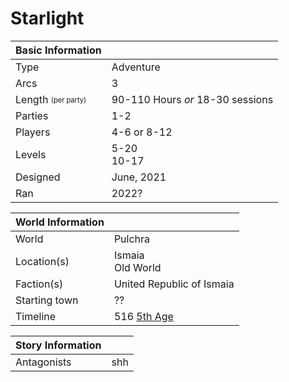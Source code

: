 # Starlight

| Basic Information | |
| - | - |
| Type | Adventure |
| Arcs | 3 |
| Length <sub><sup>(per party)</sup></sub> | 90-110 Hours *or* 18-30 sessions |
| Parties | 1-2 |
| Players | 4-6 or 8-12 |
| Levels | 5-20<br>10-17 |
| Designed | June, 2021 |
| Ran | 2022? |

| World Information | |
| - | - |
| World | Pulchra |
| Location(s) | Ismaia<br>Old World |
| Faction(s) | United Republic of Ismaia |
| Starting town | ?? |
| Timeline | 516 [5th Age](../Events/timeline.md#5th---age-of-the-king) |

| Story Information | |
| - | - |
| Antagonists | shh |
